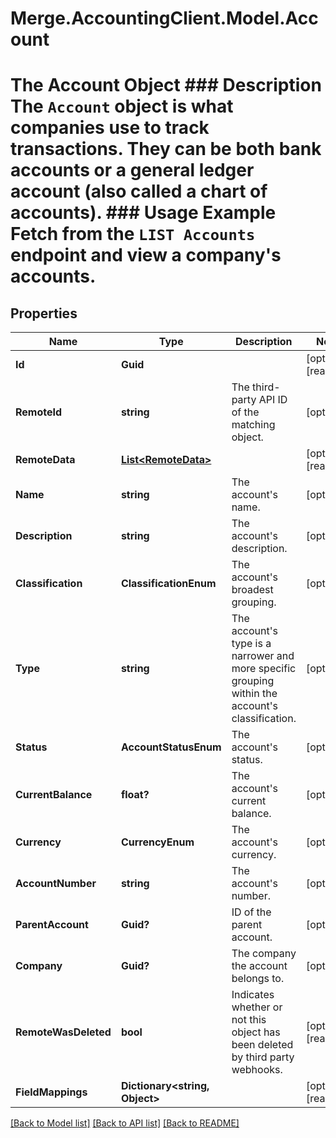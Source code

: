 # Merge.AccountingClient.Model.Account
# The Account Object ### Description The `Account` object is what companies use to track transactions. They can be both bank accounts or a general ledger account (also called a chart of accounts).  ### Usage Example Fetch from the `LIST Accounts` endpoint and view a company's accounts.

## Properties

Name | Type | Description | Notes
------------ | ------------- | ------------- | -------------
**Id** | **Guid** |  | [optional] [readonly] 
**RemoteId** | **string** | The third-party API ID of the matching object. | [optional] 
**RemoteData** | [**List&lt;RemoteData&gt;**](RemoteData.md) |  | [optional] [readonly] 
**Name** | **string** | The account&#39;s name. | [optional] 
**Description** | **string** | The account&#39;s description. | [optional] 
**Classification** | **ClassificationEnum** | The account&#39;s broadest grouping. | [optional] 
**Type** | **string** | The account&#39;s type is a narrower and more specific grouping within the account&#39;s classification. | [optional] 
**Status** | **AccountStatusEnum** | The account&#39;s status. | [optional] 
**CurrentBalance** | **float?** | The account&#39;s current balance. | [optional] 
**Currency** | **CurrencyEnum** | The account&#39;s currency. | [optional] 
**AccountNumber** | **string** | The account&#39;s number. | [optional] 
**ParentAccount** | **Guid?** | ID of the parent account. | [optional] 
**Company** | **Guid?** | The company the account belongs to. | [optional] 
**RemoteWasDeleted** | **bool** | Indicates whether or not this object has been deleted by third party webhooks. | [optional] [readonly] 
**FieldMappings** | **Dictionary&lt;string, Object&gt;** |  | [optional] [readonly] 

[[Back to Model list]](../README.md#documentation-for-models) [[Back to API list]](../README.md#documentation-for-api-endpoints) [[Back to README]](../README.md)

